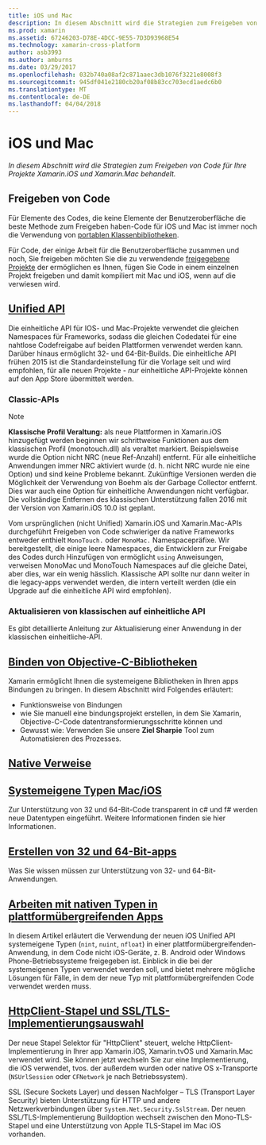 ```yaml
---
title: iOS und Mac
description: In diesem Abschnitt wird die Strategien zum Freigeben von Code für Ihre Projekte Xamarin.iOS und Xamarin.Mac behandelt.
ms.prod: xamarin
ms.assetid: 67246203-D78E-4DCC-9E55-7D3D93968E54
ms.technology: xamarin-cross-platform
author: asb3993
ms.author: amburns
ms.date: 03/29/2017
ms.openlocfilehash: 032b740a08af2c871aaec3db1076f3221e8008f3
ms.sourcegitcommit: 945df041e2180cb20af08b83cc703ecd1aedc6b0
ms.translationtype: MT
ms.contentlocale: de-DE
ms.lasthandoff: 04/04/2018
---
```

# <a name="ios-and-mac"></a>iOS und Mac

_In diesem Abschnitt wird die Strategien zum Freigeben von Code für Ihre Projekte Xamarin.iOS und Xamarin.Mac behandelt._

## <a name="code-sharing"></a>Freigeben von Code

Für Elemente des Codes, die keine Elemente der Benutzeroberfläche die beste Methode zum Freigeben haben-Code für iOS und Mac ist immer noch die Verwendung von [portablen Klassenbibliotheken](~/cross-platform/app-fundamentals/pcl.md).

Für Code, der einige Arbeit für die Benutzeroberfläche zusammen und noch, Sie freigeben möchten Sie die zu verwendende [freigegebene Projekte](~/cross-platform/app-fundamentals/shared-projects.md) der ermöglichen es Ihnen, fügen Sie Code in einem einzelnen Projekt freigeben und damit kompiliert mit Mac und iOS, wenn auf die verwiesen wird.

##  <a name="unified-apiunifiedindexmd"></a>[Unified API](unified/index.md)

Die einheitliche API für IOS- und Mac-Projekte verwendet die gleichen Namespaces für Frameworks, sodass die gleichen Codedatei für eine nahtlose Codefreigabe auf beiden Plattformen verwendet werden kann. Darüber hinaus ermöglicht 32- und 64-Bit-Builds. Die einheitliche API frühen 2015 ist die Standardeinstellung für die Vorlage seit und wird empfohlen, für alle neuen Projekte - *nur* einheitliche API-Projekte können auf den App Store übermittelt werden.

### <a name="classic-apis"></a>Classic-APIs

> [!NOTE]
> **Klassische Profil Veraltung:** als neue Plattformen in Xamarin.iOS hinzugefügt werden beginnen wir schrittweise Funktionen aus dem klassischen Profil (monotouch.dll) als veraltet markiert. Beispielsweise wurde die Option nicht NRC (neue Ref-Anzahl) entfernt. Für alle einheitliche Anwendungen immer NRC aktiviert wurde (d. h. nicht NRC wurde nie eine Option) und sind keine Probleme bekannt. Zukünftige Versionen werden die Möglichkeit der Verwendung von Boehm als der Garbage Collector entfernt. Dies war auch eine Option für einheitliche Anwendungen nicht verfügbar. Die vollständige Entfernen des klassischen Unterstützung fallen 2016 mit der Version von Xamarin.iOS 10.0 ist geplant.

Vom ursprünglichen (nicht Unified) Xamarin.iOS und Xamarin.Mac-APIs durchgeführt Freigeben von Code schwieriger da native Frameworks entweder enthielt `MonoTouch.` oder `MonoMac.` Namespacepräfixe.  Wir bereitgestellt, die einige leere Namespaces, die Entwicklern zur Freigabe des Codes durch Hinzufügen von ermöglicht `using` Anweisungen, verweisen MonoMac und MonoTouch Namespaces auf die gleiche Datei, aber dies, war ein wenig hässlich. Klassische API sollte nur dann weiter in die legacy-apps verwendet werden, die intern verteilt werden (die ein Upgrade auf die einheitliche API wird empfohlen).


### <a name="updating-from-classic-to-the-unified-api"></a>Aktualisieren von klassischen auf einheitliche API

Es gibt detaillierte Anleitung zur Aktualisierung einer Anwendung in der klassischen einheitliche-API.

## <a name="binding-objective-c-librariesbindingindexmd"></a>[Binden von Objective-C-Bibliotheken](binding/index.md)

Xamarin ermöglicht Ihnen die systemeigene Bibliotheken in Ihren apps Bindungen zu bringen. In diesem Abschnitt wird Folgendes erläutert:

- Funktionsweise von Bindungen
- wie Sie manuell eine bindungsprojekt erstellen, in dem Sie Xamarin, Objective-C-Code datentransformierungsschritte können und
- Gewusst wie: Verwenden Sie unsere **Ziel Sharpie** Tool zum Automatisieren des Prozesses.

## <a name="native-referencesnative-referencesmd"></a>[Native Verweise](native-references.md)



##  <a name="macios-native-typesnativetypesmd"></a>[Systemeigene Typen Mac/iOS](nativetypes.md)

Zur Unterstützung von 32 und 64-Bit-Code transparent in c# und f# werden neue Datentypen eingeführt.   Weitere Informationen finden sie hier Informationen.

##  <a name="building-32-and-64-bit-apps32-and-64indexmd"></a>[Erstellen von 32 und 64-Bit-apps](32-and-64/index.md)

Was Sie wissen müssen zur Unterstützung von 32- und 64-Bit-Anwendungen.

## <a name="working-with-native-types-in-cross-platform-appsnative-types-cross-platformmd"></a>[Arbeiten mit nativen Typen in plattformübergreifenden Apps](native-types-cross-platform.md)

In diesem Artikel erläutert die Verwendung der neuen iOS Unified API systemeigene Typen (`nint`, `nuint`, `nfloat`) in einer plattformübergreifenden-Anwendung, in dem Code nicht iOS-Geräte, z. B. Android oder Windows Phone-Betriebssysteme freigegeben ist.
Einblick in die bei der systemeigenen Typen verwendet werden soll, und bietet mehrere mögliche Lösungen für Fälle, in dem der neue Typ mit plattformübergreifenden Code verwendet werden muss.


## <a name="httpclient-stack-and-ssltls-implementation-selectorhttp-stackmd"></a>[HttpClient-Stapel und SSL/TLS-Implementierungsauswahl](http-stack.md)

Der neue Stapel Selektor für "HttpClient" steuert, welche HttpClient-Implementierung in Ihrer app Xamarin.iOS, Xamarin.tvOS und Xamarin.Mac verwendet wird. Sie können jetzt wechseln Sie zur eine Implementierung, die iOS verwendet, tvos. der außerdem wurden oder native OS x-Transporte (`NSUrlSession` oder `CFNetwork` je nach Betriebssystem).

SSL (Secure Sockets Layer) und dessen Nachfolger – TLS (Transport Layer Security) bieten Unterstützung für HTTP und andere Netzwerkverbindungen über `System.Net.Security.SslStream`. Der neuen SSL/TLS-Implementierung Buildoption wechselt zwischen den Mono-TLS-Stapel und eine Unterstützung von Apple TLS-Stapel im Mac iOS vorhanden.
